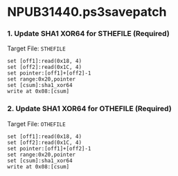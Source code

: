 # NPUB31440.ps3savepatch

### 1. Update SHA1 XOR64 for STHEFILE (Required)

Target File: `STHEFILE`

```
set [off1]:read(0x18, 4)
set [off2]:read(0x1C, 4)
set pointer:[off1]+[off2]-1
set range:0x20,pointer
set [csum]:sha1_xor64
write at 0x08:[csum]
```

### 2. Update SHA1 XOR64 for OTHEFILE (Required)

Target File: `OTHEFILE`

```
set [off1]:read(0x18, 4)
set [off2]:read(0x1C, 4)
set pointer:[off1]+[off2]-1
set range:0x20,pointer
set [csum]:sha1_xor64
write at 0x08:[csum]
```

